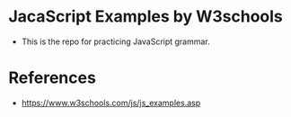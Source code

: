 # JacaScript Examples by W3schools
- This is the repo for practicing JavaScript grammar.

# References
- https://www.w3schools.com/js/js_examples.asp